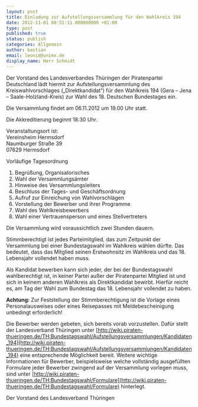 ```yaml
---
layout: post
title: Einladung zur Aufstellungsversammlung für den Wahlkreis 194
date: 2012-11-01 08:51:11.000000000 +01:00
type: post
published: true
status: publish
categories: Allgemein
author: bastian
email: leonid@unimx.de
display_name: Herr Schmidt
---
```

Der Vorstand des Landesverbandes Thüringen der Piratenpartei Deutschland lädt hiermit zur Aufstellungsversammlung des Kreiswahlvorschlages (&bdquo;Direktkandidat&ldquo;) für den Wahlkreis 194 (Gera – Jena – Saale-Holzland-Kreis) zur Wahl des 18. Deutschen Bundestages ein.

Die Versammlung findet am 06.11.2012 um 19.00 Uhr statt.

Die Akkreditierung beginnt 18:30 Uhr.

Veranstaltungsort ist:<br />
Vereinsheim Hermsdorf<br />
Naumburger Straße 39<br />
07629 Hermsdorf

Vorläufige Tagesordnung

1. Begrüßung, Organisatorisches
2. Wahl der Versammlungsämter
3. Hinweise des Versammlungsleiters
4. Beschluss der Tages- und Geschäftsordnung
5. Aufruf zur Einreichung von Wahlvorschlägen
6. Vorstellung der Bewerber und ihrer Programme
7. Wahl des Wahlkreisbewerbers
8. Wahl einer Vertrauensperson und eines Stellvertreters

Die Versammlung wird voraussichtlich zwei Stunden dauern.

Stimmberechtigt ist jedes Parteimitglied, das zum Zeitpunkt der Versammlung bei einer Bundestagswahl im Wahlkreis wählen dürfte. Das bedeutet, dass das Mitglied seinen Erstwohnsitz im Wahlkreis und das 18. Lebensjahr vollendet haben muss.

Als Kandidat bewerben kann sich jeder, der bei der Bundestagswahl wahlberechtigt ist, in keiner Partei außer der Piratenpartei Mitglied ist und sich in keinem anderen Wahlkreis als Direktkandidat bewirbt. Hierfür reicht es, am Tag der Wahl zum Bundestag das 18. Lebensjahr vollendet zu haben.

**Achtung:** Zur Feststellung der Stimmberechtigung ist die Vorlage eines Personalausweises oder eines Reisepasses mit Meldebescheinigung unbedingt erforderlich!

Die Bewerber werden gebeten, sich bereits vorab vorzustellen. Dafür stellt der Landesverband Thüringen unter [http://wiki.piraten-thueringen.de/TH:Bundestagswahl/Aufstellungsversammlungen/Kandidaten_194](http://wiki.piraten-thueringen.de/TH:Bundestagswahl/Aufstellungsversammlungen/Kandidaten_194) eine entsprechende Möglichkeit bereit. Weitere wichtige Informationen für Bewerber, beispielsweise welche vollständig ausgefüllten Formulare jeder Bewerber zwingend auf der Versammlung vorlegen muss, sind unter [http://wiki.piraten-thueringen.de/TH:Bundestagswahl/Formulare](http://wiki.piraten-thueringen.de/TH:Bundestagswahl/Formulare) hinterlegt.

Der Vorstand des Landesverband Thüringen

